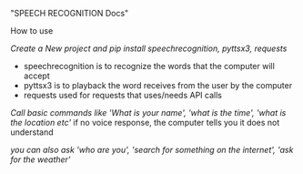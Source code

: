 "SPEECH RECOGNITION Docs"

How to use

*Create a New project and pip install speechrecognition, pyttsx3, requests*
  - speechrecognition is to recognize the words that the computer will accept
  - pyttsx3 is to playback the word receives from the user by the computer
  - requests used for requests that uses/needs API calls
 

*Call basic commands like 'What is your name', 'what is the time', 'what is the location etc'*
if no voice response, the computer tells you it does not understand

*you can also ask 'who are you', 'search for something on the internet', 'ask for the weather'*
